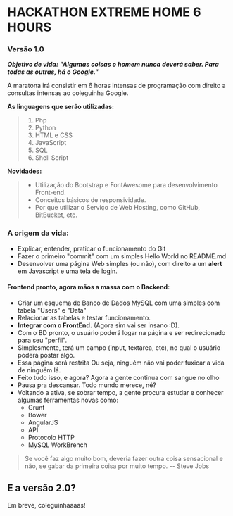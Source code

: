 # HACKATHON EXTREME HOME 6 HOURS

### Versão 1.0

***Objetivo de vida: "Algumas coisas o homem nunca deverá saber. Para todas as outras, há o Google."***

A maratona irá consistir em 6 horas intensas de programação com direito a consultas intensas ao coleguinha Google.

**As linguagens que serão utilizadas:** 
> 1. Php
> 2. Python
> 3. HTML e CSS 
> 4. JavaScript
> 5. SQL
> 6. Shell Script

**Novidades:**
> * Utilização do Bootstrap e FontAwesome para desenvolvimento Front-end.
> * Conceitos básicos de responsividade.
> * Por que utilizar o Serviço de Web Hosting, como GitHub, BitBucket, etc.

### A origem da vida:
- Explicar, entender, praticar o funcionamento do Git
- Fazer o primeiro "commit" com um simples Hello World no README.md 
- Desenvolver uma página Web simples (ou não), com direito a um **alert** em Javascript e uma tela de login.

#### Frontend pronto, agora mãos a massa com o Backend:
- Criar um esquema de Banco de Dados MySQL com uma simples com tabela "Users" e "Data"
- Relacionar as tabelas e testar funcionamento.
- **Integrar com o FrontEnd.** (Agora sim vai ser insano :D).
- Com o BD pronto, o usuário poderá logar na página e ser redirecionado para seu "perfil".
- Simplesmente, terá um campo (input, textarea, etc), no qual o usuário poderá postar algo.
- Essa página será restrita Ou seja, ninguém não vai poder fuxicar a vida de ninguém lá.
- Feito tudo isso, e agora? Agora a gente continua com sangue no olho
- Pausa pra descansar. Todo mundo merece, né? 
- Voltando a ativa, se sobrar tempo, a gente procura estudar e conhecer algumas ferramentas novas como:
    - Grunt
    - Bower
	- AngularJS
	- API
	- Protocolo HTTP
	- MySQL WorkBrench

> Se você faz algo muito bom, deveria fazer outra coisa sensacional
> e não, se gabar da primeira coisa por muito tempo. -- Steve Jobs

## E a versão 2.0? 
Em breve, coleguinhaaaas!